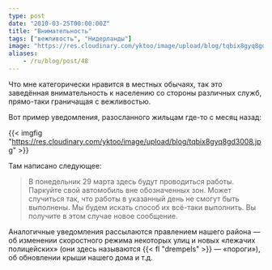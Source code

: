 ```yaml
---
type: post
date: "2010-03-25T00:00:00Z"
title: "Внимательность"
tags: ["вежливость", "Нидерланды"]
image: "https://res.cloudinary.com/yktoo/image/upload/blog/tqbix8gyq8gd3008.jpg"
aliases:
    - /ru/blog/post/48
---
```


Что мне категорически нравится в местных обычаях, так это заведённая внимательность к населению со стороны различных служб, прямо-таки граничащая с вежливостью.

Вот пример уведомления, разосланного жильцам где-то с месяц назад:

{{< imgfig "https://res.cloudinary.com/yktoo/image/upload/blog/tqbix8gyq8gd3008.jpg" >}}

<!--more-->

Там написано следующее:

> В понедельник 29 марта здесь будут проводиться работы.
> Паркуйте свой автомобиль вне обозначенных зон.
> Может случиться так, что работы в указанный день не смогут быть выполнены.
> Мы будем искать способ их всё-таки выполнить. Вы получите в этом случае новое сообщение.

Аналогичные уведомления рассылаются правлением нашего района — об изменении скоростного режима некоторых улиц и новых «лежачих полицейских» (они здесь называются {{< fl "drempels" >}} — «пороги»), об обновлении крыши нашего дома и т.д.
